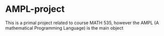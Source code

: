 AMPL-project
============

This is a primal project related to course MATH 535, however the AMPL (A mathematical Programming Language) is the main object 
